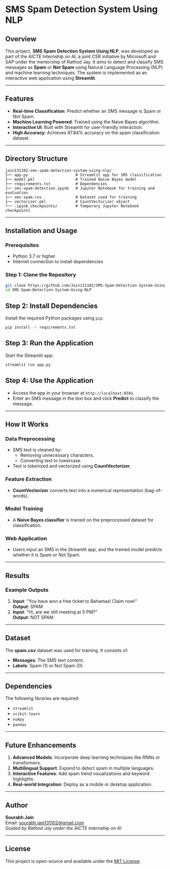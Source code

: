 # SMS Spam Detection System Using NLP

## Overview
This project, **SMS Spam Detection System Using NLP**, was developed as part of the AICTE Internship on AI, a joint CSR initiative by Microsoft and SAP under the mentorship of Rathod Jay. It aims to detect and classify SMS messages as **Spam** or **Not Spam** using Natural Language Processing (NLP) and machine learning techniques. The system is implemented as an interactive web application using **Streamlit**.

---

## Features
- **Real-time Classification**: Predict whether an SMS message is Spam or Not Spam.
- **Machine Learning Powered**: Trained using the Naive Bayes algorithm.
- **Interactive UI**: Built with Streamlit for user-friendly interaction.
- **High Accuracy**: Achieves 97.84% accuracy on the spam classification dataset.

---

## Directory Structure

```plaintext
jain131102-sms-spam-detection-system-using-nlp/
├── app.py                     # Streamlit app for SMS classification
├── model.pkl                  # Trained Naive Bayes model
├── requirements.txt           # Dependencies
├── sms-spam-detection.ipynb   # Jupyter Notebook for training and evaluation
├── sms-spam.csv               # Dataset used for training
├── vectorizer.pkl             # CountVectorizer object
└── .ipynb_checkpoints/        # Temporary Jupyter Notebook checkpoints
```
---

## Installation and Usage

### Prerequisites
- Python 3.7 or higher
- Internet connection to install dependencies

### Step 1: Clone the Repository
```bash
git clone https://github.com/Jain131102/SMS-Spam-Detection-System-Using-NLP.git
cd SMS-Spam-Detection-System-Using-NLP
```

## Step 2: Install Dependencies
Install the required Python packages using `pip`:
```bash
pip install -r requirements.txt
```

## Step 3: Run the Application
Start the Streamlit app:
```bash
streamlit run app.py
```

## Step 4: Use the Application
- Access the app in your browser at `http://localhost:8501`.
- Enter an SMS message in the text box and click **Predict** to classify the message.

---

## How It Works

### Data Preprocessing
- SMS text is cleaned by:
  - Removing unnecessary characters.
  - Converting text to lowercase.
- Text is tokenized and vectorized using **CountVectorizer**.

### Feature Extraction
- **CountVectorizer** converts text into a numerical representation (bag-of-words).

### Model Training
- A **Naive Bayes classifier** is trained on the preprocessed dataset for classification.

### Web Application
- Users input an SMS in the Streamlit app, and the trained model predicts whether it is Spam or Not Spam.

---

## Results

### Example Outputs
1. **Input**: "You have won a free ticket to Bahamas! Claim now!"  
   **Output**: SPAM  
2. **Input**: "Hi, are we still meeting at 5 PM?"  
   **Output**: NOT SPAM  

---

## Dataset
The **spam.csv** dataset was used for training. It consists of:
- **Messages**: The SMS text content.
- **Labels**: Spam (1) or Not Spam (0).

---

## Dependencies
The following libraries are required:
- `streamlit`
- `scikit-learn`
- `numpy`
- `pandas`

---

## Future Enhancements
1. **Advanced Models**: Incorporate deep learning techniques like RNNs or transformers.
2. **Multilingual Support**: Expand to detect spam in multiple languages.
3. **Interactive Features**: Add spam trend visualizations and keyword highlights.
4. **Real-world Integration**: Deploy as a mobile or desktop application.

---

## Author
**Sourabh Jain**  
Email: [sourabh.jain131102@gmail.com](mailto:sourabh.jain131102@gmail.com)  
*Guided by Rathod Jay under the AICTE Internship on AI*

---

## License
This project is open-source and available under the [MIT License](https://opensource.org/licenses/MIT).
